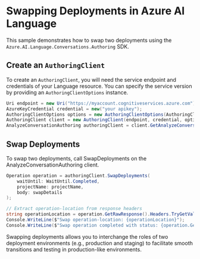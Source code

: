 # Swapping Deployments in Azure AI Language

This sample demonstrates how to swap two deployments using the `Azure.AI.Language.Conversations.Authoring` SDK.

## Create an `AuthoringClient`

To create an `AuthoringClient`, you will need the service endpoint and credentials of your Language resource. You can specify the service version by providing an `AuthoringClientOptions` instance.

```C# Snippet:CreateAuthoringClientForSpecificApiVersion
Uri endpoint = new Uri("https://myaccount.cognitiveservices.azure.com");
AzureKeyCredential credential = new("your apikey");
AuthoringClientOptions options = new AuthoringClientOptions(AuthoringClientOptions.ServiceVersion.V2024_11_15_Preview);
AuthoringClient client = new AuthoringClient(endpoint, credential, options);
AnalyzeConversationAuthoring authoringClient = client.GetAnalyzeConversationAuthoringClient();
```

## Swap Deployments

To swap two deployments, call SwapDeployments on the AnalyzeConversationAuthoring client.

```C# Snippet:Sample14_ConversationsAuthoring_SwapDeployments
Operation operation = authoringClient.SwapDeployments(
    waitUntil: WaitUntil.Completed,
    projectName: projectName,
    body: swapDetails
);

// Extract operation-location from response headers
string operationLocation = operation.GetRawResponse().Headers.TryGetValue("operation-location", out var location) ? location : "Not found";
Console.WriteLine($"Swap operation-location: {operationLocation}");
Console.WriteLine($"Swap operation completed with status: {operation.GetRawResponse().Status}");
```

Swapping deployments allows you to interchange the roles of two deployment environments (e.g., production and staging) to facilitate smooth transitions and testing in production-like environments.
